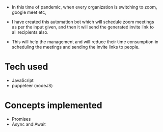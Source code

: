 - In this time of pandemic, when every organization is switching to zoom, google meet etc, 

- I have created this automation bot which will schedule zoom meetings as per the input given, and then it will send the generated invite link to all recipients also.

- This will help the management and will reduce their time consumption in scheduling the meetings and sending the invite links to people.

# Tech used 
- JavaScript 
- puppeteer (nodeJS)

# Concepts implemented
- Promises
- Async and Await 